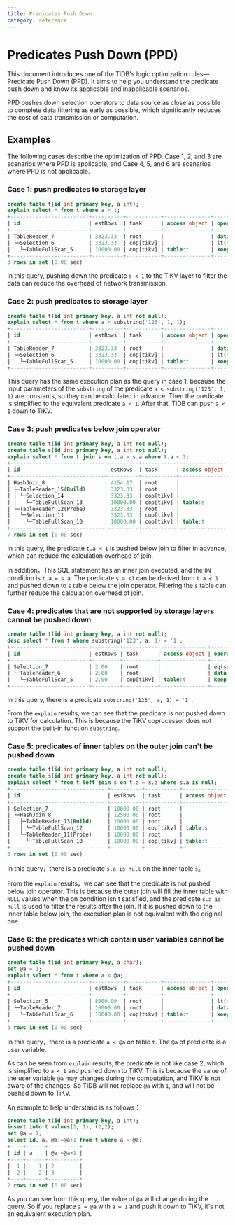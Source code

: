 ```yaml
---
title: Predicates Push Down
category: reference
---
```


# Predicates Push Down (PPD)

This document introduces one of the TiDB's logic optimization rules—Predicate Push Down (PPD). It aims to help you understand the predicate push down and know its applicable and inapplicable scenarios.

PPD pushes down selection operators to data source as close as possible to complete data filtering as early as possible, which significantly reduces the cost of data transmission or computation. 

## Examples

The following cases describe the optimization of PPD. Case 1, 2, and 3 are scenarios where PPD is applicable, and Case 4, 5, and 6 are scenarios where PPD is not applicable.

### Case 1: push predicates to storage layer

```sql
create table t(id int primary key, a int);
explain select * from t where a < 1;
+-------------------------+----------+-----------+---------------+--------------------------------+
| id                      | estRows  | task      | access object | operator info                  |
+-------------------------+----------+-----------+---------------+--------------------------------+
| TableReader_7           | 3323.33  | root      |               | data:Selection_6               |
| └─Selection_6           | 3323.33  | cop[tikv] |               | lt(test.t.a, 1)                |
|   └─TableFullScan_5     | 10000.00 | cop[tikv] | table:t       | keep order:false, stats:pseudo |
+-------------------------+----------+-----------+---------------+--------------------------------+
3 rows in set (0.00 sec)
```

In this query, pushing down the predicate `a < 1` to the TiKV layer to filter the data can reduce the overhead of network transmission.

### Case 2: push predicates to storage layer

```sql
create table t(id int primary key, a int not null);
explain select * from t where a < substring('123', 1, 1);
+-------------------------+----------+-----------+---------------+--------------------------------+
| id                      | estRows  | task      | access object | operator info                  |
+-------------------------+----------+-----------+---------------+--------------------------------+
| TableReader_7           | 3323.33  | root      |               | data:Selection_6               |
| └─Selection_6           | 3323.33  | cop[tikv] |               | lt(test.t.a, 1)                |
|   └─TableFullScan_5     | 10000.00 | cop[tikv] | table:t       | keep order:false, stats:pseudo |
+-------------------------+----------+-----------+---------------+--------------------------------+
```

This query has the same execution plan as the query in case 1, because the input parameters of the `substring` of the predicate `a < substring('123', 1, 1)` are constants, so they can be calculated in advance. Then the predicate is simplified to the equivalent predicate `a < 1`. After that, TiDB can push `a < 1` down to TiKV.

### Case 3: push predicates below join operator

```sql
create table t(id int primary key, a int not null);
create table s(id int primary key, a int not null);
explain select * from t join s on t.a = s.a where t.a < 1;
+------------------------------+----------+-----------+---------------+--------------------------------------------+
| id                           | estRows  | task      | access object | operator info                              |
+------------------------------+----------+-----------+---------------+--------------------------------------------+
| HashJoin_8                   | 4154.17  | root      |               | inner join, equal:[eq(test.t.a, test.s.a)] |
| ├─TableReader_15(Build)      | 3323.33  | root      |               | data:Selection_14                          |
| │ └─Selection_14             | 3323.33  | cop[tikv] |               | lt(test.s.a, 1)                            |
| │   └─TableFullScan_13       | 10000.00 | cop[tikv] | table:s       | keep order:false, stats:pseudo             |
| └─TableReader_12(Probe)      | 3323.33  | root      |               | data:Selection_11                          |
|   └─Selection_11             | 3323.33  | cop[tikv] |               | lt(test.t.a, 1)                            |
|     └─TableFullScan_10       | 10000.00 | cop[tikv] | table:t       | keep order:false, stats:pseudo             |
+------------------------------+----------+-----------+---------------+--------------------------------------------+
7 rows in set (0.00 sec)
```

In this query, the predicate `t.a < 1` is pushed below join to filter in advance, which can reduce the calculation overhead of join.

In addition，This SQL statement has an inner join executed, and the `ON` condition is `t.a = s.a`. The predicate `s.a <1` can be derived from `t.a < 1` and pushed down to `s` table below the join operator. Filtering the `s` table can further reduce the calculation overhead of join.

### Case 4: predicates that are not supported by storage layers cannot be pushed down

```sql
create table t(id int primary key, a int not null);
desc select * from t where substring('123', a, 1) = '1';
+-------------------------+---------+-----------+---------------+----------------------------------------+
| id                      | estRows | task      | access object | operator info                          |
+-------------------------+---------+-----------+---------------+----------------------------------------+
| Selection_7             | 2.00    | root      |               | eq(substring("123", test.t.a, 1), "1") |
| └─TableReader_6         | 2.00    | root      |               | data:TableFullScan_5                   |
|   └─TableFullScan_5     | 2.00    | cop[tikv] | table:t       | keep order:false, stats:pseudo         |
+-------------------------+---------+-----------+---------------+----------------------------------------+
```

In this query, there is a predicate `substring('123', a, 1) = '1'`.

From the `explain` results, we can see that the predicate is not pushed down to TiKV for calculation. This is because the TiKV coprocessor does not support the built-in function `substring`.

### Case 5: predicates of inner tables on the outer join can't be pushed down

```sql
create table t(id int primary key, a int not null);
create table s(id int primary key, a int not null);
explain select * from t left join s on t.a = s.a where s.a is null;
+-------------------------------+----------+-----------+---------------+-------------------------------------------------+
| id                            | estRows  | task      | access object | operator info                                   |
+-------------------------------+----------+-----------+---------------+-------------------------------------------------+
| Selection_7                   | 10000.00 | root      |               | isnull(test.s.a)                                |
| └─HashJoin_8                  | 12500.00 | root      |               | left outer join, equal:[eq(test.t.a, test.s.a)] |
|   ├─TableReader_13(Build)     | 10000.00 | root      |               | data:TableFullScan_12                           |
|   │ └─TableFullScan_12        | 10000.00 | cop[tikv] | table:s       | keep order:false, stats:pseudo                  |
|   └─TableReader_11(Probe)     | 10000.00 | root      |               | data:TableFullScan_10                           |
|     └─TableFullScan_10        | 10000.00 | cop[tikv] | table:t       | keep order:false, stats:pseudo                  |
+-------------------------------+----------+-----------+---------------+-------------------------------------------------+
6 rows in set (0.00 sec)
```

In this query，there is a predicate `s.a is null` on the inner table `s`。

From the `explain` results，we can see that the predicate is not pushed below join operator. This is because the outer join will fill the inner table with `NULL` values when the on condition isn't satisfied, and the predicate `s.a is null` is used to filter the results after the join. If it is pushed down to the inner table below join, the execution plan is not equivalent with the original one.

### Case 6: the predicates which contain user variables cannot be pushed down

```sql
create table t(id int primary key, a char);
set @a = 1;
explain select * from t where a < @a;
+-------------------------+----------+-----------+---------------+--------------------------------+
| id                      | estRows  | task      | access object | operator info                  |
+-------------------------+----------+-----------+---------------+--------------------------------+
| Selection_5             | 8000.00  | root      |               | lt(test.t.a, getvar("a"))      |
| └─TableReader_7         | 10000.00 | root      |               | data:TableFullScan_6           |
|   └─TableFullScan_6     | 10000.00 | cop[tikv] | table:t       | keep order:false, stats:pseudo |
+-------------------------+----------+-----------+---------------+--------------------------------+
3 rows in set (0.00 sec)
```

In this query，there is a predicate `a < @a` on table `t`. The `@a` of predicate is a user variable.

As can be seen from `explain` results, the predicate is not like case 2, which is simplified to `a < 1` and pushed down to TiKV. This is because the value of the user variable `@a` may changes during the computation, and TiKV is not aware of the changes. So TiDB will not replace `@a` with `1`, and will not be pushed down to TiKV.

An example to help understand is as follows：

```sql
create table t(id int primary key, a int);
insert into t values(1, 1), (2,2);
set @a = 1;
select id, a, @a:=@a+1 from t where a = @a;
+----+------+----------+
| id | a    | @a:=@a+1 |
+----+------+----------+
|  1 |    1 | 2        |
|  2 |    2 | 3        |
+----+------+----------+
2 rows in set (0.00 sec)
```

As you can see from this query, the value of `@a` will change during the query. So if you replace `a = @a` with `a = 1` and push it down to TiKV, it's not an equivalent execution plan. 
